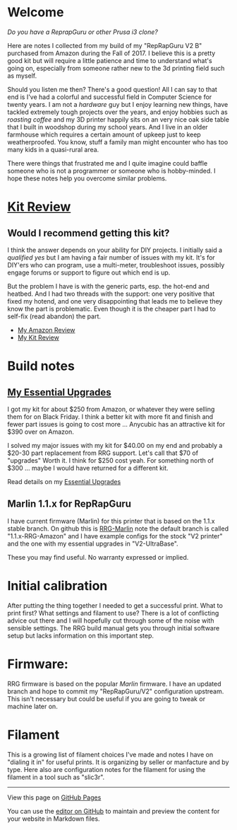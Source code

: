 # Welcome

_Do you have a ReprapGuru or other Prusa i3 clone?_

Here are notes I collected from my build of my "RepRapGuru V2 B" purchased from Amazon during the Fall of 2017.  I believe this is a pretty good kit but will require a little patience and time to understand what's going on, especially from someone rather new to the 3d printing field such as myself.

Should you listen me then?  There's a good question!  All I can say to that end is I've had a colorful and successful field in Computer Science for twenty years.  I am not a _hardware_ guy but I enjoy learning new things, have tackled extremely tough projects over the years, and enjoy hobbies such as _roasting coffee_ and my 3D printer happily sits on an very nice oak side table that I built in woodshop during my school years.  And I live in an older farmhouse which requires a certain amount of upkeep just to keep weatherproofed.  You know, stuff a family man might encounter who has too many kids in a quasi-rural area.

There were things that frustrated me and I quite imagine could baffle someone who is not a programmer or someone who is hobby-minded.  I hope these notes help you overcome similar problems.


# [Kit Review](https://brennane.github.io/RepRapGuru/Kit_Review)


## Would I recommend getting this kit?

I think the answer depends on your ability for DIY projects.  I initially said a _qualified yes_ but
I am having a fair number of issues with my kit.   It's for DIY'ers who can program, use a multi-meter, 
troubleshoot issues, possibly engage forums or support to figure out which end is up.


But the problem I have is with the generic parts, esp. the hot-end and heatbed.  And I had two threads with the support: one very positive that fixed my hotend, and one very disappointing that leads me to believe they know the part is problematic.  Even though it is the cheaper part I had to self-fix (read abandon) the part.

- [My Amazon Review](https://www.amazon.com/review/R2ETPXEMIZBDYI/ref=cm_cr_srp_d_rdp_perm?ie=UTF8&ASIN=B01HOVMLM2)
- [My Kit Review](https://brennane.github.io/RepRapGuru/Kit_Review)

# Build notes

## [My Essential Upgrades](https://brennane.github.io/RepRapGuru/Essential_Upgrades)

I got my kit for about $250 from Amazon, or whatever they were selling them for on Black Friday.  I think a better kit with more fit and finish and fewer part issues is going to cost more ... Anycubic has an attractive kit for $390 over on Amazon.

I solved my major issues with my kit for $40.00 on my end and probably a $20-30 part replacement from RRG support.  Let's call that $70 of "upgrades"  Worth it.  I think for $250 cost yeah.  For something north of $300 ... maybe I would have returned for a different kit.

Read details on my [Essential Upgrades](https://brennane.github.io/RepRapGuru/Essential_Upgrades)

## Marlin 1.1.x for RepRapGuru

I have current firmware (Marlin) for this printer that is based on the 1.1.x stable branch.  On github this is [RRG-Marlin](https://github.com/brennane/RRG-Marlin) note the default branch is called "1.1.x-RRG-Amazon" and I have example configs for the stock "V2 printer" and the one with my essential upgrades in "V2-UltraBase".

These you may find useful.  No warranty expressed or implied.

# Initial calibration

After putting the thing together I needed to get a successful print. What to print first?  What settings and filament to use?  There is a lot of conflicting advice out there and I will hopefully cut through some of the noise with sensible settings.  The RRG build manual gets you through initial software setup but lacks information on this important step.

# Firmware: 

RRG firmware is based on the popular _Marlin_ firmware.  I have an updated branch and hope to commit my "RepRapGuru/V2" configuration upstream.  This isn't necessary but could be useful if you are going to tweak or machine later on.

# Filament

This is a growing list of filament choices I've made and notes I have on "dialing it in" for useful prints.  It is organizing by seller or manfacture and by type.  Here also are configuration notes for the filament for using the filament in a tool such as "slic3r".


----

View this page on [GitHub Pages](https://brennane.github.io/RepRapGuru/)

You can use the [editor on GitHub](https://github.com/brennane/RepRapGuru/edit/master/README.md) to maintain and preview the content for your website in Markdown files.
